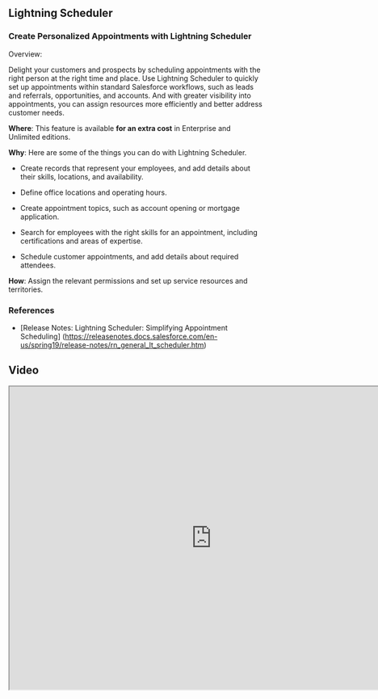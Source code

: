 ##  Lightning Scheduler


### Create Personalized Appointments with Lightning Scheduler

Overview:

Delight your customers and prospects by scheduling appointments with the right person at the right time and place. Use Lightning Scheduler to quickly set up appointments within standard Salesforce workflows, such as leads and referrals, opportunities, and accounts. And with greater visibility into appointments, you can assign resources more efficiently and better address customer needs.

**Where**: This feature is available **for an extra cost** in Enterprise and Unlimited editions.

**Why**: Here are some of the things you can do with Lightning Scheduler.

- Create records that represent your employees, and add details about their skills, locations, and availability.

- Define office locations and operating hours.

- Create appointment topics, such as account opening or mortgage application.

- Search for employees with the right skills for an appointment, including certifications and areas of expertise.

- Schedule customer appointments, and add details about required attendees.

**How**: Assign the relevant permissions and set up service resources and territories.

### References
- [Release Notes: Lightning Scheduler: Simplifying Appointment Scheduling] (https://releasenotes.docs.salesforce.com/en-us/spring19/release-notes/rn_general_lt_scheduler.htm)


## Video
   <iframe allowfullscreen height="600" width="800" src="https://www.youtube.com/embed/WIJ4wOl_VGM?autoplay=0"></iframe>




